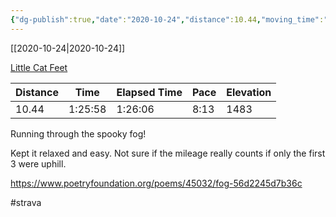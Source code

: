 ```yaml
---
{"dg-publish":true,"date":"2020-10-24","distance":10.44,"moving_time":"1:25:58","elapsed_time":"1:26:06","pace":"8:13","total_elevation_gain":1483,"url":"https://www.strava.com/activities/4238651343","permalink":"/01-personal/strava/2020-10-24-little-cat-feet/","dgPassFrontmatter":true}
---
```



[[2020-10-24\|2020-10-24]]

[Little Cat Feet](https://www.strava.com/activities/4238651343)

| Distance | Time    | Elapsed Time | Pace | Elevation |
| -------- | ------- | ------------ | ---- | --------- |
| 10.44    | 1:25:58 | 1:26:06      | 8:13 | 1483      |


Running through the spooky fog!

Kept it relaxed and easy. Not sure if the mileage really counts if only the first 3 were uphill.

https://www.poetryfoundation.org/poems/45032/fog-56d2245d7b36c

#strava

